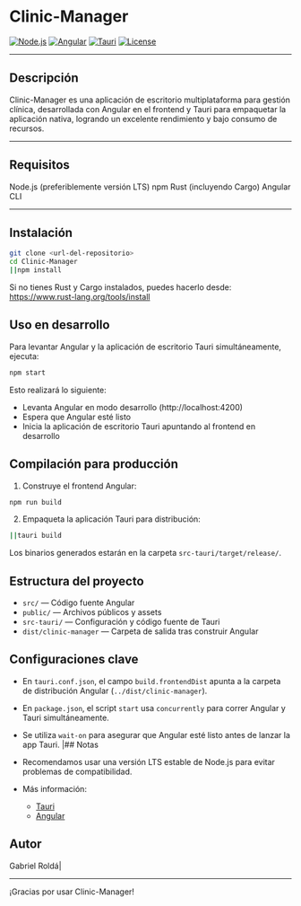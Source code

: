 # Clinic-Manager

[![Node.js](https://img.shields.io/badge/node-%3E%3D16-brightgreen)](https://nodejs.org/)
[![Angular](https://img.shields.io/badge/angular-19.2.0-red)](https://angular.io/)
[![Tauri](https://img.shields.io/badge/tauri-2.5.0-blue)](https://tauri.app/)
[![License](https://img.shields.io/badge/license-MIT-green)](LICENSE)

---

## Descripción

Clinic-Manager es una aplicación de escritorio multiplataforma para gestión clínica, desarrollada con Angular en el frontend y Tauri para empaquetar la aplicación nativa, logrando un excelente rendimiento y bajo consumo de recursos.

---

## Requisitos



Node.js (preferiblemente versión LTS)
npm
Rust (incluyendo Cargo)
Angular CLI

---

## Instalación

```bash
git clone <url-del-repositorio>
cd Clinic-Manager
||npm install
```

Si no tienes Rust y Cargo instalados, puedes hacerlo desde: https://www.rust-lang.org/tools/install

## Uso en desarrollo

Para levantar Angular y la aplicación de escritorio Tauri simultáneamente, ejecuta:

```bash
npm start
```

Esto realizará lo siguiente:
* Levanta Angular en modo desarrollo (http://localhost:4200)
* Espera que Angular esté listo
* Inicia la aplicación de escritorio Tauri apuntando al frontend en desarrollo

## Compilación para producción

1. Construye el frontend Angular:

```bash
npm run build
```

2. Empaqueta la aplicación Tauri para distribución:

```bash
||tauri build
```

Los binarios generados estarán en la carpeta `src-tauri/target/release/`.

## Estructura del proyecto

* `src/` — Código fuente Angular
* `public/` — Archivos públicos y assets
* `src-tauri/` — Configuración y código fuente de Tauri
* `dist/clinic-manager` — Carpeta de salida tras construir Angular

## Configuraciones clave

* En `tauri.conf.json`, el campo `build.frontendDist` apunta a la carpeta de distribución Angular (`../dist/clinic-manager`).
* En `package.json`, el script `start` usa `concurrently` para correr Angular y Tauri simultáneamente.
* Se utiliza `wait-on` para asegurar que Angular esté listo antes de lanzar la app Tauri.
|## Notas

* Recomendamos usar una versión LTS estable de Node.js para evitar problemas de compatibilidad.
* Más información:
   * [Tauri](https://tauri.app/)
   * [Angular](https://angular.io/)

## Autor

Gabriel Roldá|

---

¡Gracias por usar Clinic-Manager!